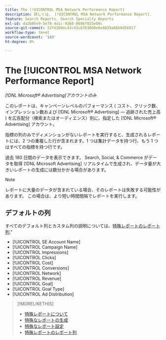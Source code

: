 ```yaml
---
title: The [!UICONTROL MSA Network Performance Report]
description: 詳しくは、 [!UICONTROL MSA Network Performance Report].
feature: Search Reports, Search Specialty Reports
exl-id: da2b85e9-5e78-4a1c-9268-8686f025e80c
source-git-commit: 22fd10dec43c43c6f03860e6e4839a8bb8d56017
workflow-type: tm+mt
source-wordcount: '143'
ht-degree: 0%

---
```


# The [!UICONTROL MSA Network Performance Report]

*[!DNL Microsoft® Advertising]アカウントのみ*

このレポートは、キャンペーンレベルのパフォーマンス ( コスト、クリック数、インプレッション数および [!DNL Microsoft® Advertising] — 追跡された売上高 ) を広告配分（検索またはオーディエンス）別に、指定した [!DNL Microsoft® Advertising] アカウント。

指標の列のみでディメンションがないレポートを実行すると、生成されるレポートには、2 つの重複した行が含まれます。1 つは集計データを持つ行、もう 1 つはすべての指標を持つ行です。

過去 180 日間のデータを表示できます。 Search, Social, &amp; Commerce がデータを取得 [!DNL Microsoft Advertising] リアルタイムで生成され、データ量が大きいレポートの生成には数分かかる場合があります。

>[!NOTE]
>
>レポートに大量のデータが含まれている場合、そのレポートは失敗する可能性があります。 この場合は、より短い時間間隔でレポートを実行します。

## デフォルトの列

すべてのデフォルト列とカスタム列の説明については、[特殊レポートのレポート列](specialty-report-columns.md).&quot;

* [!UICONTROL SE Account Name]
* [!UICONTROL Campaign Name]
* [!UICONTROL Impressions]
* [!UICONTROL Clicks]
* [!UICONTROL Cost]
* [!UICONTROL Conversions]
* [!UICONTROL Network]
* [!UICONTROL Revenue]
* [!UICONTROL Goal]
* [!UICONTROL Goal Type]
* [!UICONTROL Ad Distribution]

>[!MORELIKETHIS]
>
>* [特殊レポートについて](specialty-report-about.md)
>* [特殊なレポートの生成](specialty-report-generate.md)
>* [特殊なレポート設定](specialty-report-settings.md)
>* [特殊レポートのレポート列](specialty-report-columns.md)
